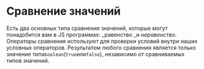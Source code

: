 # Сравнение значений

Есть два основных типа сравнения значений, которые могут понадобится вам в JS программах: _равенство _и _неравенство_. Операторы сравнения используют для проверки условий внутри наших условных операторов. Результатом любого сравнения является только значение типа`boolean`\(`true`или`false`\), независимо от сравниваемых типов значений.

